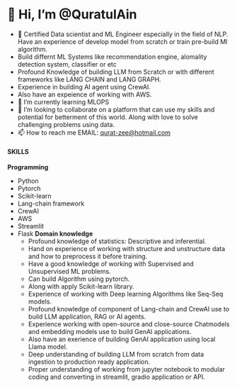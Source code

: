 # 👋 Hi, I’m @QuratulAin
- 👀 Certified Data scientist and ML Engineer especially in the field of NLP. Have an experience of develop model from scratch or train pre-build Ml algorithm.
- Build differnt ML Systems like recommendation engine, alomality detection system, classifier or etc
- Profound Knowledge of building LLM from Scratch or with different frameworks like LANG CHAIN and LANG GRAPH.
- Experience in building AI agent using CrewAI.
- Also have an expeience of working with AWS.
- 🌱 I’m currently learning MLOPS
- 💞️ I’m looking to collaborate on a platform that can use my skills and potential for betterment of this world. Along with love to solve challenging problems using data.
- 📫 How to reach me EMAIL: qurat-zee@hotmail.com

#### SKILLS
**Programming**
- Python
- Pytorch
- Scikit-learn
- Lang-chain framework
- CrewAI
- AWS
- Streamlit
- Flask
**Domain knowledge**
  - Profound knowledge of statistics: Descriptive and inferential.
  - Hand on experience of working with structure and unstructure data and how to preprocess it before training.
  - Have a good knowledge of working with Supervised and Unsupervised ML problems.
  - Can build Algorithm using pytorch.
  - Along with apply Scikit-learn library.
  - Experience of working with Deep learning Algorithms like Seq-Seq models.
  - Profound knowledge of component of Lang-chain and CrewAI use to build LLM application, RAG or AI agents.
  - Experience working with open-source and close-source Chatmodels and embedding models use to build GenAI applications.
  - Also have an exerience of building GenAI application using local Llama model.
  - Deep understanding of building LLM from scratch from data ingestion to production ready application.
  - Proper understanding of working from jupyter notebook to modular coding and converting in streamlit, gradio application or API.

<!---
QuratulAin20/QuratulAin20 is a ✨ special ✨ repository because its `README.md` (this file) appears on your GitHub profile.
You can click the Preview link to take a look at your changes.
--->
